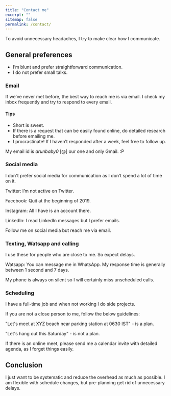 ```yaml
---
title: "Contact me"
excerpt: ""
sitemap: false
permalink: /contact/
---
```



To avoid unnecessary headaches, I try to make clear how I communicate.

## General preferences
* I’m blunt and prefer straightforward communication.
* I do not prefer small talks.

### Email
If we’ve never met before, the best way to reach me is via email. I check my inbox frequently and try to respond to every email.

#### Tips
* Short is sweet.
* If there is a request that can be easily found online, do detailed research before emailing me.
* I procrastinate! If I haven’t responded after a week, feel free to follow up.

My email id is <em>arunbaby0 </em> [@] our one and only Gmail. :P

### Social media
I don't prefer social media for communication as I don’t spend a lot of time on it. 

Twitter: I’m not active on Twitter.

Facebook: Quit at the beginning of 2019.

Instagram: All I have is an account there. 

LinkedIn: I read LinkedIn messages but I prefer emails.

Follow me on social media but reach me via email.

### Texting, Watsapp and calling

I use these for people who are close to me. So expect delays.

Watsapp: You can message me in WhatsApp. My response time is generally between 1 second and 7 days. 

My phone is always on silent so I will certainly miss unscheduled calls.

### Scheduling
I have a full-time job and when not working I do side projects.

If you are not a close person to me, follow the below guidelines:

"Let's meet at XYZ beach near parking station at 0630 IST" - is a plan. 

"Let's hang out this Saturday" - is not a plan.

If there is an online meet, please send me a calendar invite with detailed agenda, as I forget things easily.

## Conclusion
I just want to be systematic and reduce the overhead as much as possible. I am flexible with schedule changes, but pre-planning get rid of unnecessary delays.

